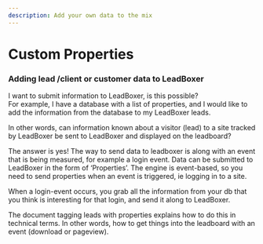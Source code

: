 ```yaml
---
description: Add your own data to the mix
---
```


# Custom Properties

### Adding lead /client or customer data to LeadBoxer

I want to submit information to LeadBoxer, is this possible?\
For example, I have a database with a list of properties, and I would like to add the information from the database to my LeadBoxer leads.

In other words, can information known about a visitor (lead) to a site tracked by LeadBoxer be sent to LeadBoxer and displayed on the leadboard?&#x20;

The answer is yes! The way to send data to leadboxer is along with an event that is being measured, for example a login event. Data can be submitted to LeadBoxer in the form of ‘Properties’. The engine is event-based, so you need to send properties when an event is triggered, ie logging in to a site.

When a login-event occurs, you grab all the information from your db that you think is interesting for that login, and send it along to LeadBoxer.

The document tagging leads with properties explains how to do this in technical terms. In other words, how to get things into the leadboard with an event (download or pageview).



